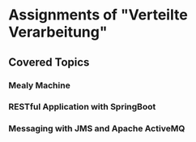 # Assignments of "Verteilte Verarbeitung"
## Covered Topics

### Mealy Machine

### RESTful Application with SpringBoot

### Messaging with JMS and Apache ActiveMQ